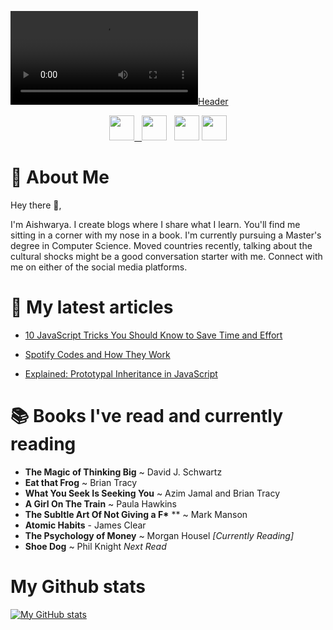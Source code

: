 [![Header](https://user-images.githubusercontent.com/40992815/137254358-9b1b53d8-ff7f-4b78-a2d5-c974ca703d63.mp4 "Header")](https://user-images.githubusercontent.com/40992815/137254358-9b1b53d8-ff7f-4b78-a2d5-c974ca703d63.mp4)
<p align='center'>
<a href="https://medium.com/@iiaishwarya"><img height="40" src="https://user-images.githubusercontent.com/40992815/137255022-27c36744-a8b8-412b-ab87-a1ad02ebb014.png")</a>&nbsp;&nbsp;
<a href="https://www.instagram.com/iiaishy"><img height="40" src="https://github.com/WaylonWalker/WaylonWalker/blob/main/icon/instagram.jpg?raw=true"></a>&nbsp;&nbsp;
<a href="https://twitter.com/iiaishwarya"><img height="40" src="https://user-images.githubusercontent.com/40992815/137255326-92cf6688-160b-478c-b859-c5296ae589be.png"></a>
<a href="https://www.linkedin.com/in/aishwaryasharma06/"><img height="40" src="https://github.com/WaylonWalker/WaylonWalker/blob/main/icon/linkedin.png?raw=true"></a>
</p>

  # 👧 About Me
  Hey there 👋,
  
  I'm Aishwarya. I create blogs where I share what I learn. You'll find me sitting in a corner with my nose in a book. I'm currently pursuing a Master's degree in Computer Science. Moved countries recently, talking about the cultural shocks might be a good conversation starter with me. Connect with me on either of the social media platforms.  
  
  # 📰 My latest articles
  
  - <a href="https://javascript.plainenglish.io/10-javascript-tricks-you-should-know-to-save-time-and-effort-813379390881"> 10 JavaScript Tricks You Should Know to Save Time and Effort <a>
  
  - <a href="https://levelup.gitconnected.com/spotify-codes-and-how-they-work-664f4e4b8489">Spotify Codes and How They Work</a>
  - <a href="https://iiaishwarya.medium.com/explained-prototypal-inheritance-in-javascript-9238d51d9230">Explained: Prototypal Inheritance in JavaScript</a>
  
  # 📚 Books I've read and currently reading
  
  - **The Magic of Thinking Big** ~ David J. Schwartz
  - **Eat that Frog** ~ Brian Tracy
  - **What You Seek Is Seeking You** ~ Azim Jamal and Brian Tracy
  - **A Girl On The Train** ~ Paula Hawkins
  - **The Subltle Art Of Not Giving a F\*** ** ~ Mark Manson
  - **Atomic Habits** - James Clear 
  - **The Psychology of Money** ~ Morgan Housel *[Currently Reading]*
  - **Shoe Dog** ~ Phil Knight *Next Read*

  # My Github stats
[![My GitHub stats](https://github-readme-stats.vercel.app/api?username=iiaishwarya)](https://github.com/anuraghazra/github-readme-stats)

<!---
sourcerer52/sourcerer52 is a ✨ special ✨ repository because its `README.md` (this file) appears on your GitHub profile.
You can click the Preview link to take a look at your changes.
--->
